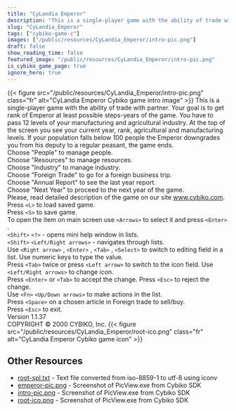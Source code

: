 ```yaml
---
title: "CyLandia Emperor"
description: "This is a single-player game with the ability of trade with partner. Your goal is to get rank of Emperor at least possible steps-years of the game. You have to pass 12 levels of your manufacturing and agricultural industry. At the top of the screen you see your current year, rank..."
slug: "CyLandia_Emperor"
tags: ["cybiko-game-c"]
images: ["/public/resources/CyLandia_Emperor/intro-pic.png"]
draft: false
show_reading_time: false
featured_image: "/public/resources/CyLandia_Emperor/intro-pic.png"
is_cybiko_game_page: true
ignore_hero: true
---
```

{{< figure src="/public/resources/CyLandia_Emperor/intro-pic.png" class="fr" alt="CyLandia Emperor Cybiko game intro image" >}}
This is a single-player game with the ability of trade with partner. Your goal is to get rank of Emperor at least possible steps-years of the game. You have to pass 12 levels of your manufacturing and agricultural industry. At the top of the screen you see your current year, rank, agricultural and manufacturing levels. If your population falls below 100 people the Emperor downgrades you from his deputy to a regular peasant, the game ends. \
Choose "People" to manage people. \
Choose "Resources" to manage resources. \
Choose "Industry" to manage industry. \
Choose "Foreign Trade" to go for a foreign business trip.  \
Choose "Annual Report" to see the last year report. \
Choose "Next Year" to proceed to the next year of the game. \
Please, read detailed description of the game on our site www.cybiko.com. \
Press `<L>`  to load saved game. \
Press `<S>`  to save game.  \
To open the item on main screen use `<Arrows>`  to select it and press `<Enter>` . \
`<Shift>` `<?>`  - opens mini help window in lists. \
`<Shift>` `<Left/Right arrows>`  - navigates through lists.  \
Use `<Right arrow>` , `<Enter>` , `<Tab>` , `<Select>`  to switch to editing field in a list. Use numeric keys to type the value. \
Press `<Tab>`  twice or press `<Left arrow>`  to switch to the icon field. Use `<Left/Right arrows>`  to change icon. \
Press `<Enter>`  or `<Tab>`  to accept the change. Press `<Esc>`  to reject the change. \
Use `<Fn>` `<Up/Down arrows>`  to make actions in the list. \
Press `<Space>`  on a chosen article in Foreign trade to sell/buy. \
Press `<Esc>`  to exit. \
Version 1.1.37 \
COPYRIGHT © 2000 CYBIKO, Inc. {{< figure src="/public/resources/CyLandia_Emperor/root-ico.png" class="fr" alt="CyLandia Emperor Cybiko game icon" >}}

## Other Resources
* [root-spl.txt](/public/resources/CyLandia_Emperor/root-spl.txt) - Text file converted from iso-8859-1 to utf-8 using iconv
* [emperor-pic.png](/public/resources/CyLandia_Emperor/emperor-pic.png) - Screenshot of PicView.exe from Cybiko SDK
* [intro-pic.png](/public/resources/CyLandia_Emperor/intro-pic.png) - Screenshot of PicView.exe from Cybiko SDK
* [root-ico.png](/public/resources/CyLandia_Emperor/root-ico.png) - Screenshot of PicView.exe from Cybiko SDK
